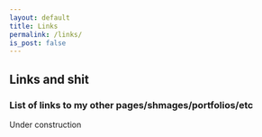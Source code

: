 ```yaml
---
layout: default
title: Links
permalink: /links/
is_post: false
---
```


## Links and shit

### List of links to my other pages/shmages/portfolios/etc

Under construction
